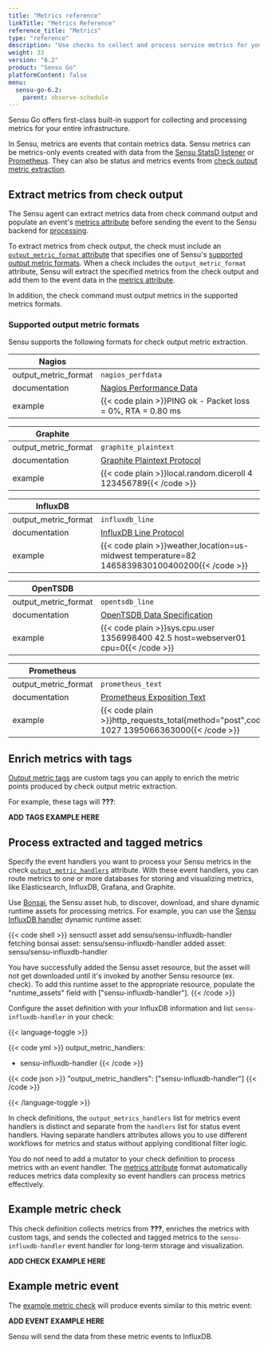 ```yaml
---
title: "Metrics reference"
linkTitle: "Metrics Reference"
reference_title: "Metrics"
type: "reference"
description: "Use checks to collect and process service metrics for your infrastructure with the Sensu observability pipeline. Read this reference doc to learn about Sensu Go's first-class support for collecting and processing metrics."
weight: 33
version: "6.2"
product: "Sensu Go"
platformContent: false
menu:
  sensu-go-6.2:
    parent: observe-schedule
---
```


Sensu Go offers first-class built-in support for collecting and processing metrics for your entire infrastructure.

In Sensu, metrics are events that contain metrics data.
Sensu metrics can be metrics-only events created with data from the [Sensu StatsD listener][2] or [Prometheus][7].
They can also be status and metrics events from [check output metric extraction][4].

## Extract metrics from check output

The Sensu agent can extract metrics data from check command output and populate an event's [metrics attribute][5] before sending the event to the Sensu backend for [processing][11].

To extract metrics from check output, the check must include an [`output_metric_format` attribute][10] that specifies one of Sensu's [supported output metric formats][9].
When a check includes the `output_metric_format` attribute, Sensu will extract the specified metrics from the check output and add them to the event data in the [metrics attribute][5].

In addition, the check command must output metrics in the supported metrics formats.

### Supported output metric formats

Sensu supports the following formats for check output metric extraction.

| Nagios             |      |
---------------------|------
output_metric_format | `nagios_perfdata`
documentation        | [Nagios Performance Data][13]
example              | {{< code plain >}}PING ok - Packet loss = 0%, RTA = 0.80 ms | percent_packet_loss=0, rta=0.80{{< /code >}}

| Graphite           |      |
---------------------|------
output_metric_format | `graphite_plaintext`
documentation        | [Graphite Plaintext Protocol][14]
example              | {{< code plain >}}local.random.diceroll 4 123456789{{< /code >}}

| InfluxDB           |      |
---------------------|------
output_metric_format | `influxdb_line`
documentation        | [InfluxDB Line Protocol][15]
example              | {{< code plain >}}weather,location=us-midwest temperature=82 1465839830100400200{{< /code >}}

| OpenTSDB           |      |
---------------------|------
output_metric_format | `opentsdb_line`
documentation        | [OpenTSDB Data Specification][16]
example              | {{< code plain >}}sys.cpu.user 1356998400 42.5 host=webserver01 cpu=0{{< /code >}}

| Prometheus         |      |
---------------------|------
output_metric_format | `prometheus_text`
documentation        | [Prometheus Exposition Text][17]
example              | {{< code plain >}}http_requests_total{method="post",code="200"} 1027 1395066363000{{< /code >}}

## Enrich metrics with tags

[Output metric tags][1] are custom tags you can apply to enrich the metric points produced by check output metric extraction.

For example, these tags will **???**:

**ADD TAGS EXAMPLE HERE**

## Process extracted and tagged metrics

Specify the event handlers you want to process your Sensu metrics in the check [`output_metric_handlers`][3] attribute.
With these event handlers, you can route metrics to one or more databases for storing and visualizing metrics, like Elasticsearch, InfluxDB, Grafana, and Graphite.

Use [Bonsai][8], the Sensu asset hub, to discover, download, and share dynamic runtime assets for processing metrics.
For example, you can use the [Sensu InfluxDB handler][12] dynamic runtime asset:

{{< code shell >}}
sensuctl asset add sensu/sensu-influxdb-handler
fetching bonsai asset: sensu/sensu-influxdb-handler
added asset: sensu/sensu-influxdb-handler

You have successfully added the Sensu asset resource, but the asset will not get downloaded until
it's invoked by another Sensu resource (ex. check). To add this runtime asset to the appropriate
resource, populate the "runtime_assets" field with ["sensu-influxdb-handler"].
{{< /code >}}

Configure the asset definition with your InfluxDB information and list `sensu-influxdb-handler` in your check:

{{< language-toggle >}}

{{< code yml >}}
output_metric_handlers:
  - sensu-influxdb-handler
{{< /code >}}

{{< code json >}}
"output_metric_handlers": ["sensu-influxdb-handler"]
{{< /code >}}

{{< /language-toggle >}}

In check definitions, the `output_metrics_handlers` list for metrics event handlers is distinct and separate from the `handlers` list for status event handlers.
Having separate handlers attributes allows you to use different workflows for metrics and status without applying conditional filter logic.

You do not need to add a mutator to your check definition to process metrics with an event handler.
The [metrics attribute][5] format automatically reduces metrics data complexity so event handlers can process metrics effectively.

## Example metric check

This check definition collects metrics from **???**, enriches the metrics with custom tags, and sends the collected and tagged metrics to the `sensu-influxdb-handler` event handler for long-term storage and visualization.

**ADD CHECK EXAMPLE HERE**

## Example metric event

The [example metric check][6] will produce events similar to this metric event:

**ADD EVENT EXAMPLE HERE**

Sensu will send the data from these metric events to InfluxDB.


[1]: ../checks/#output-metric-tags
[2]: ../../observe-process/aggregate-metrics-statsd/
[3]: ../checks/#output-metric-handlers
[4]: #extract-metrics-from-check-output
[5]: ../../observe-events/events/#metrics
[6]: #example-metric-check
[7]: ../../../learn/prometheus-metrics/
[8]: https://bonsai.sensu.io/
[9]: #supported-output-metric-formats
[10]: ../checks/#output-metric-format
[11]: #process-extracted-and-tagged-metrics
[12]: https://bonsai.sensu.io/assets/sensu/sensu-influxdb-handler
[13]: https://assets.nagios.com/downloads/nagioscore/docs/nagioscore/3/en/perfdata.html
[14]: http://graphite.readthedocs.io/en/latest/feeding-carbon.html#the-plaintext-protocol
[15]: https://docs.influxdata.com/influxdb/v1.4/write_protocols/line_protocol_tutorial/#measurement
[16]: http://opentsdb.net/docs/build/html/user_guide/writing/index.html#data-specification
[17]: https://prometheus.io/docs/instrumenting/exposition_formats/#text-based-format
